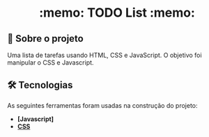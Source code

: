 <h1 align="center">:memo: TODO List :memo: </h1>

## 📰 Sobre o projeto

Uma lista de tarefas usando HTML, CSS e JavaScript. O objetivo foi manipular o CSS e Javascript.

## 🛠 Tecnologias

As seguintes ferramentas foram usadas na construção do projeto:
-  **[Javascript]**
-  **[CSS](https://developer.mozilla.org/pt-BR/docs/Web/CSS)**
